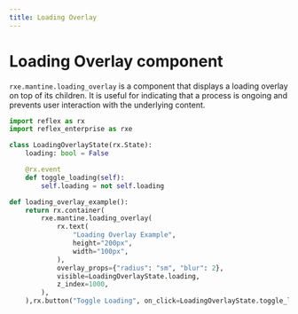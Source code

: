 ```yaml
---
title: Loading Overlay
---
```


# Loading Overlay component
`rxe.mantine.loading_overlay` is a component that displays a loading overlay on top of its children. It is useful for indicating that a process is ongoing and prevents user interaction with the underlying content.

```python demo exec
import reflex as rx
import reflex_enterprise as rxe

class LoadingOverlayState(rx.State):
    loading: bool = False

    @rx.event
    def toggle_loading(self):
        self.loading = not self.loading

def loading_overlay_example():
    return rx.container(
        rxe.mantine.loading_overlay(
            rx.text(
                "Loading Overlay Example",
                height="200px",
                width="100px",
            ),
            overlay_props={"radius": "sm", "blur": 2},
            visible=LoadingOverlayState.loading,
            z_index=1000,
        ),
    ),rx.button("Toggle Loading", on_click=LoadingOverlayState.toggle_loading),
```
